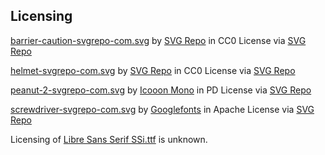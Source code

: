 ## Licensing

[barrier-caution-svgrepo-com.svg](./barrier-caution-svgrepo-com.svg) by [SVG Repo](https://www.svgrepo.com/) in CC0 License via [SVG Repo](https://www.svgrepo.com/svg/178534/barrier-caution)

[helmet-svgrepo-com.svg](./helmet-svgrepo-com.svg) by [SVG Repo](https://www.svgrepo.com/) in CC0 License via [SVG Repo](https://www.svgrepo.com/svg/128426/helmet)

[peanut-2-svgrepo-com.svg](./peanut-2-svgrepo-com.svg) by [Icooon Mono](https://icooon-mono.com/?ref=svgrepo.com) in PD License via [SVG Repo](https://www.svgrepo.com/svg/482363/peanut-2)

[screwdriver-svgrepo-com.svg](./screwdriver-svgrepo-com.svg) by [Googlefonts](https://github.com/googlefonts/noto-emoji?ref=svgrepo.com) in Apache License via [SVG Repo](https://www.svgrepo.com/svg/398269/screwdriver)

Licensing of [Libre Sans Serif SSi.ttf](./Libre%20Sans%20Serif%20SSi.ttf) is unknown.
